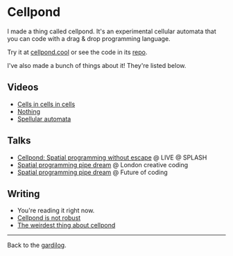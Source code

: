 # Cellpond

I made a thing called cellpond. It's an experimental cellular automata that you can code with a drag & drop programming language.

Try it at [cellpond.cool](https://cellpond.cool) or see the code in its [repo](https://github.com/todepond/cellpond).

I've also made a bunch of things about it! They're listed below.

## Videos

- [Cells in cells in cells](https://youtu.be/gv40Z9tVjAI)
- [Nothing](https://youtu.be/sQYUQNozljo)
- [Spellular automata](https://youtu.be/xvlsJ3FqNYU)

## Talks

- [Cellpond: Spatial programming without escape](https://www.youtube.com/watch?v=cBYudbaqHAk&t=6704s) @ LIVE @ SPLASH<br>
- [Spatial programming pipe dream](https://www.youtube.com/live/L2U_Sd1qMJ4?si=5EfPnVuGNAZ6O1qZ&t=2580) @ London creative coding<br>
- [Spatial programming pipe dream](https://youtu.be/bqtVv9ts29c?si=LEIec6dJz1l-5pzk) @ Future of coding

## Writing

- You're reading it right now.
- [Cellpond is not robust](./is-not-robust)
- [The weirdest thing about cellpond](./the-weirdest-thing)

<hr>

Back to the [gardilog](/wikiblogarden).
